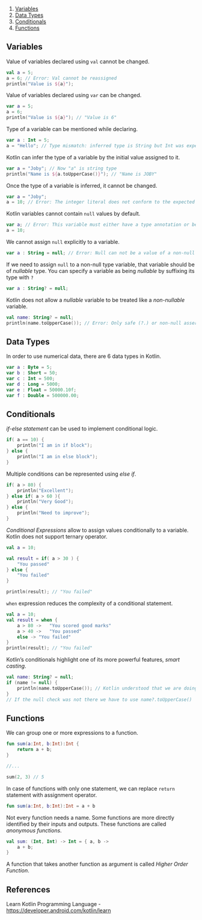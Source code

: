 1. [Variables](#variables)
2. [Data Types](#data-types)
3. [Conditionals](#conditionals)
4. [Functions](#functions)

## Variables

Value of variables declared using `val` cannot be changed.

```kotlin
val a = 5;
a = 6; // Error: Val cannot be reassigned
println("Value is ${a}");
```

Value of variables declared using `var` can be changed.

```kotlin
var a = 5;
a = 6;
println("Value is ${a}"); // "Value is 6"
```

Type of a variable can be mentioned while declaring.

```kotlin
var a : Int = 5;
a = "Hello"; // Type mismatch: inferred type is String but Int was expected
```

Kotlin can infer the type of a variable by the initial value assigned to it.

```kotlin
var a = "Joby"; // Now "a" is string type
println("Name is ${a.toUpperCase()}"); // "Name is JOBY"
```

Once the type of a variable is inferred, it cannot be changed.

```kotlin
var a = "Joby";
a = 10; // Error: The integer literal does not conform to the expected type String
```

Kotlin variables cannot contain `null` values by default.

```kotlin
var a; // Error: This variable must either have a type annotation or be initialized
a = 10;
```

We cannot assign `null` explicitly to a variable.

```kotlin
var a : String = null; // Error: Null can not be a value of a non-null type String
```

If we need to assign `null` to a non-null type variable, that variable should be of _nullable_ type. You can specify a variable as being _nullable_ by suffixing its type with `?`

```kotlin
var a : String? = null;
```

Kotlin does not allow a _nullable_ variable to be treated like a _non-nullable_ variable.

```kotlin
val name: String? = null;
println(name.toUpperCase()); // Error: Only safe (?.) or non-null asserted (!!.) calls are allowed on a nullable receiver of type String?
```

## Data Types

In order to use numerical data, there are 6 data types in Kotlin.

```kotlin
var a : Byte = 5;
var b : Short = 50;
var c : Int = 500;
var d : Long = 5000;
var e : Float = 50000.10f;
var f : Double = 500000.00;
```

## Conditionals

_if-else statement_ can be used to implement conditional logic.

```kotlin
if( a == 10) {
    println("I am in if block");
} else {
    println("I am in else block");
}
```

Multiple conditions can be represented using _else if_.

```kotlin
if( a > 80) {
    println("Excellent");
} else if( a > 60 ){
    println("Very Good");
} else {
    println("Need to improve");
}
```

_Conditional Expressions_ allow to assign values conditionally to a variable. Kotlin does not support ternary operator.

```kotlin
val a = 10;

val result = if( a > 30 ) {
    "You passed"
} else {
    "You failed"
}

println(result); // "You failed"
```

`when` expression reduces the complexity of a conditional statement.

```kotlin
val a = 10;
val result = when {
    a > 80 ->   "You scored good marks"
    a > 40 ->   "You passed"
    else -> "You failed"
}
println(result); // "You failed"
```

Kotlin’s conditionals highlight one of its more powerful features, _smart casting_.

```kotlin
val name: String? = null;
if (name != null) {
    println(name.toUpperCase()); // Kotlin understood that we are doing a null check. So it is not throwing error in this line.
} 
// If the null check was not there we have to use name?.toUpperCase()
```

## Functions

We can group one or more expressions to a function.

```kotlin
fun sum(a:Int, b:Int):Int {
    return a + b;
}

//...

sum(2, 3) // 5
```

In case of functions with only one statement, we can replace `return` statement with assignment operator.

```kotlin
fun sum(a:Int, b:Int):Int = a + b
```

Not every function needs a name. Some functions are more directly identified by their inputs and outputs. These functions are called _anonymous functions_.

```kotlin
val sum: (Int, Int) -> Int = { a, b ->
    a + b;
}
```

A function that takes another function as argument is called _Higher Order Function_.

## References

Learn Kotlin Programming Language - https://developer.android.com/kotlin/learn
